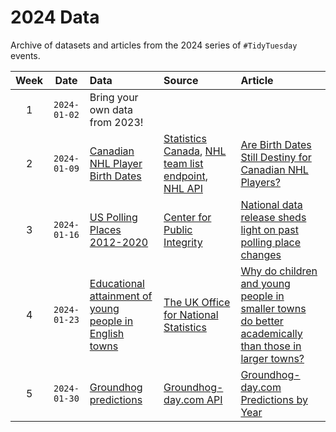 # 2024 Data

Archive of datasets and articles from the 2024 series of `#TidyTuesday` events.

| Week | Date | Data | Source | Article
| :---: | :---: | :--- | :--- | :---|
| 1 | `2024-01-02` | Bring your own data from 2023! | | |
| 2 | `2024-01-09` | [Canadian NHL Player Birth Dates](2024-01-09/readme.md) | [Statistics Canada](https://www150.statcan.gc.ca/t1/tbl1/en/tv.action?pid=1310041501&pickMembers%5B0%5D=3.1&cubeTimeFrame.startYear=1991&cubeTimeFrame.endYear=2022&referencePeriods=19910101%2C20220101), [NHL team list endpoint](https://api.nhle.com/stats/rest/en/team), [NHL API](https://api-web.nhle.com/v1/) | [Are Birth Dates Still Destiny for Canadian NHL Players?](https://jlaw.netlify.app/2023/12/04/are-birth-dates-still-destiny-for-canadian-nhl-players/) |
| 3 | `2024-01-16` | [US Polling Places 2012-2020](2024-01-16/readme.md) | [Center for Public Integrity](https://github.com/PublicI/us-polling-places) | [National data release sheds light on past polling place changes](https://publicintegrity.org/politics/elections/ballotboxbarriers/data-release-sheds-light-on-past-polling-place-changes/) |
| 4 | `2024-01-23` | [Educational attainment of young people in English towns](2024-01-23/readme.md) | [The UK Office for National Statistics](https://www.ons.gov.uk/file?uri=/peoplepopulationandcommunity/educationandchildcare/datasets/educationalattainmentofyoungpeopleinenglishtownsdata/200708201819/youngpeoplesattainmentintownsreferencetable1.xlsx) | [Why do children and young people in smaller towns do better academically than those in larger towns?](https://www.ons.gov.uk/peoplepopulationandcommunity/educationandchildcare/articles/whydochildrenandyoungpeopleinsmallertownsdobetteracademicallythanthoseinlargertowns/2023-07-25) |
| 5 | `2024-01-30` | [Groundhog predictions](2024-01-30/readme.md) | [Groundhog-day.com API](https://groundhog-day.com/api) | [Groundhog-day.com Predictions by Year](https://groundhog-day.com/predictions) |
